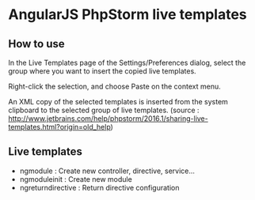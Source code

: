 # AngularJS PhpStorm live templates


## How to use

In the Live Templates page of the Settings/Preferences dialog, select the group where you want to insert the copied live templates.

Right-click the selection, and choose Paste on the context menu.

An XML copy of the selected templates is inserted from the system clipboard to the selected group of live templates.
(source : http://www.jetbrains.com/help/phpstorm/2016.1/sharing-live-templates.html?origin=old_help)


## Live templates

 - ngmodule : Create new controller, directive, service...
 - ngmoduleinit : Create new module
 - ngreturndirective : Return directive configuration
